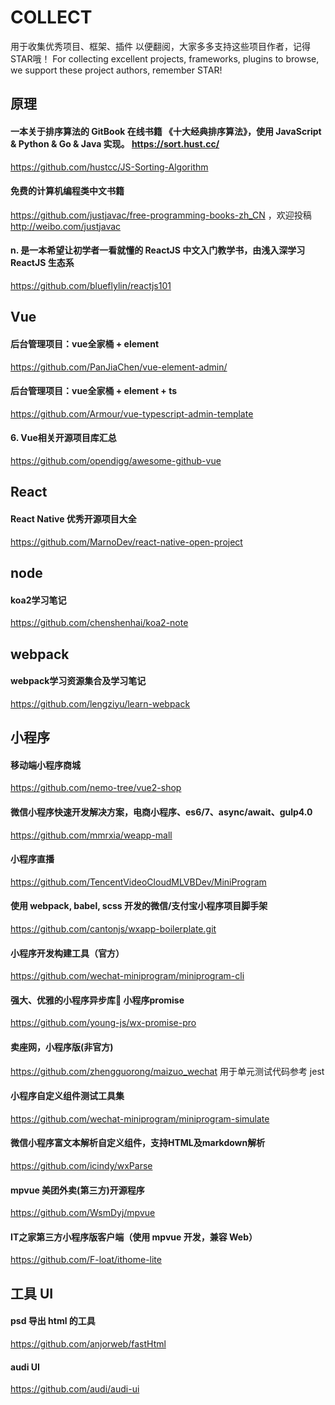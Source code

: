 # COLLECT
用于收集优秀项目、框架、插件 以便翻阅，大家多多支持这些项目作者，记得STAR哦！
For collecting excellent projects, frameworks, plugins to browse, we support these project authors, remember STAR!

## 原理 
####  一本关于排序算法的 GitBook 在线书籍 《十大经典排序算法》，使用 JavaScript & Python & Go & Java 实现。 https://sort.hust.cc/
https://github.com/hustcc/JS-Sorting-Algorithm
#### 免费的计算机编程类中文书籍 
https://github.com/justjavac/free-programming-books-zh_CN ，欢迎投稿 http://weibo.com/justjavac
#### n. 是一本希望让初学者一看就懂的 ReactJS 中文入门教学书，由浅入深学习 ReactJS 生态系
https://github.com/blueflylin/reactjs101

## Vue
#### 后台管理项目：vue全家桶 + element 
https://github.com/PanJiaChen/vue-element-admin/
#### 后台管理项目：vue全家桶 + element + ts
https://github.com/Armour/vue-typescript-admin-template
#### 6. Vue相关开源项目库汇总
https://github.com/opendigg/awesome-github-vue

## React
#### React Native 优秀开源项目大全
https://github.com/MarnoDev/react-native-open-project

## node
#### koa2学习笔记
https://github.com/chenshenhai/koa2-note

## webpack
#### webpack学习资源集合及学习笔记
https://github.com/lengziyu/learn-webpack

## 小程序
#### 移动端小程序商城
https://github.com/nemo-tree/vue2-shop
#### 微信小程序快速开发解决方案，电商小程序、es6/7、async/await、gulp4.0
https://github.com/mmrxia/weapp-mall
#### 小程序直播
https://github.com/TencentVideoCloudMLVBDev/MiniProgram
#### 使用 webpack, babel, scss 开发的微信/支付宝小程序项目脚手架
https://github.com/cantonjs/wxapp-boilerplate.git
#### 小程序开发构建工具（官方）
https://github.com/wechat-miniprogram/miniprogram-cli
#### 强大、优雅的小程序异步库:rocket: 小程序promise
https://github.com/young-js/wx-promise-pro
#### 卖座网，小程序版(非官方) 
https://github.com/zhengguorong/maizuo_wechat
用于单元测试代码参考 jest
#### 小程序自定义组件测试工具集 
https://github.com/wechat-miniprogram/miniprogram-simulate
#### 微信小程序富文本解析自定义组件，支持HTML及markdown解析 
https://github.com/icindy/wxParse
#### mpvue 美团外卖(第三方)开源程序
https://github.com/WsmDyj/mpvue
#### IT之家第三方小程序版客户端（使用 mpvue 开发，兼容 Web）
https://github.com/F-loat/ithome-lite

## 工具 UI
#### psd 导出 html 的工具
https://github.com/anjorweb/fastHtml
#### audi UI
https://github.com/audi/audi-ui























